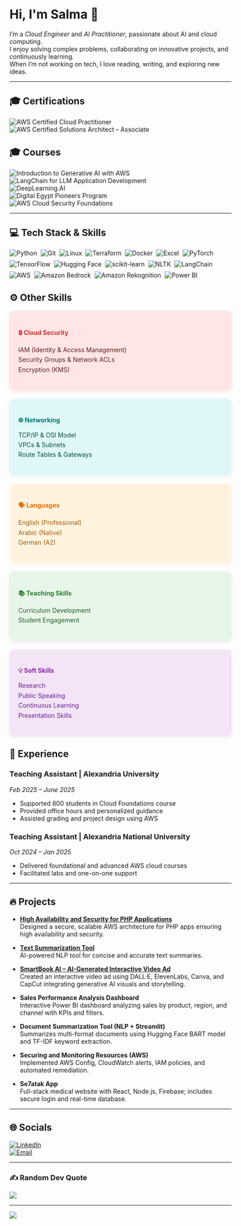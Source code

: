 # Hi, I'm Salma 👋  
I’m a *Cloud Engineer* and *AI Practitioner*, passionate about AI and cloud computing.  
I enjoy solving complex problems, collaborating on innovative projects, and continuously learning.  
When I’m not working on tech, I love reading, writing, and exploring new ideas.

---

## 🎓 Certifications

![AWS Certified Cloud Practitioner](https://img.shields.io/badge/AWS%20Cloud%20Practitioner-%23FF9900?style=for-the-badge&logo=amazon-aws&logoColor=white)  
![AWS Certified Solutions Architect – Associate](https://img.shields.io/badge/AWS%20Solutions%20Architect%20--%20Associate-%23FF9900?style=for-the-badge&logo=amazon-aws&logoColor=white) 

## 🎓 Courses
![Introduction to Generative AI with AWS](https://img.shields.io/badge/Generative%20AI%20with%20AWS-%23007ACC?style=for-the-badge&logo=udacity&logoColor=blue)  
![LangChain for LLM Application Development](https://img.shields.io/badge/LangChain-0098D3?style=for-the-badge&logo=python&logoColor=green)  
![DeepLearning.AI](https://img.shields.io/badge/DeepLearning.AI-%230072C6?style=for-the-badge&logo=deeplearning-ai&logoColor=white)  
![Digital Egypt Pioneers Program](https://img.shields.io/badge/Digital%20Egypt%20Pioneers-%2300A859?style=for-the-badge&logo=government&logoColor=white)  
![AWS Cloud Security Foundations](https://img.shields.io/badge/AWS%20Cloud%20Security-%23FF9900?style=for-the-badge&logo=amazon-aws&logoColor=white)  

---

## 💻 Tech Stack & Skills


<div style="display: flex; flex-wrap: wrap; gap: 8px; max-width: 600px;">

<img src="https://img.shields.io/badge/python-3670A0?style=for-the-badge&logo=python&logoColor=ffdd54" alt="Python" />
<img src="https://img.shields.io/badge/git-%23F05033.svg?style=for-the-badge&logo=git&logoColor=white" alt="Git" />
<img src="https://img.shields.io/badge/Linux-FCC624?style=for-the-badge&logo=linux&logoColor=black" alt="Linux" />
<img src="https://img.shields.io/badge/Terraform-623CE4?style=for-the-badge&logo=terraform&logoColor=white" alt="Terraform" />
<img src="https://img.shields.io/badge/Docker-%230db7ed.svg?style=for-the-badge&logo=docker&logoColor=white" alt="Docker" />
<img src="https://img.shields.io/badge/Excel-217346?style=for-the-badge&logo=microsoft-excel&logoColor=white" alt="Excel" />
<img src="https://img.shields.io/badge/PyTorch-%23EE4C2C.svg?style=for-the-badge&logo=PyTorch&logoColor=white" alt="PyTorch" />
<img src="https://img.shields.io/badge/TensorFlow-%23FF6F00.svg?style=for-the-badge&logo=TensorFlow&logoColor=white" alt="TensorFlow" />
<img src="https://img.shields.io/badge/HuggingFace-%23FFBF00.svg?style=for-the-badge&logo=huggingface&logoColor=black" alt="Hugging Face" />
<img src="https://img.shields.io/badge/scikit--learn-%23F7931E.svg?style=for-the-badge&logo=scikit-learn&logoColor=white" alt="scikit-learn" />
<img src="https://img.shields.io/badge/NLTK-0098D3?style=for-the-badge&logo=python&logoColor=white" alt="NLTK" />
<img src="https://img.shields.io/badge/LangChain-0098D3?style=for-the-badge&logo=python&logoColor=green" alt="LangChain" />
<img src="https://img.shields.io/badge/AWS-%23FF9900.svg?style=for-the-badge&logo=amazon-aws&logoColor=white" alt="AWS" />
<img src="https://img.shields.io/badge/Amazon%20Bedrock-0098D3?style=for-the-badge&logo=amazon-aws&logoColor=white" alt="Amazon Bedrock" />
<img src="https://img.shields.io/badge/Amazon%20Rekognition-F57C00?style=for-the-badge&logo=amazon-aws&logoColor=white" alt="Amazon Rekognition" />
<img src="https://img.shields.io/badge/Power%20BI-F2C811?style=for-the-badge&logo=microsoft-power-bi&logoColor=black" alt="Power BI" />

</div>


## ⚙️ Other Skills

<div style="display: flex; flex-wrap: wrap; gap: 20px; max-width: 900px; margin-top: 10px;">

  <div style="flex: 1; min-width: 220px; background: #FFE5E5; border-radius: 12px; padding: 20px; box-shadow: 0 4px 8px rgba(255, 0, 0, 0.1);">
    <h4 style="color: #D32F2F; margin-bottom: 12px;">🔒 Cloud Security</h4>
    <ul style="list-style-type:none; padding-left:0; color: #5D1E1E; line-height: 1.6;">
      <li>IAM (Identity & Access Management)</li>
      <li>Security Groups & Network ACLs</li>
      <li>Encryption (KMS)</li>
    </ul>
  </div>

  <div style="flex: 1; min-width: 220px; background: #E0F7FA; border-radius: 12px; padding: 20px; box-shadow: 0 4px 8px rgba(0, 150, 136, 0.1);">
    <h4 style="color: #00796B; margin-bottom: 12px;">🌐 Networking</h4>
    <ul style="list-style-type:none; padding-left:0; color: #004D40; line-height: 1.6;">
      <li>TCP/IP & OSI Model</li>
      <li>VPCs & Subnets</li>
      <li>Route Tables & Gateways</li>
    </ul>
  </div>

  <div style="flex: 1; min-width: 220px; background: #FFF3E0; border-radius: 12px; padding: 20px; box-shadow: 0 4px 8px rgba(255, 140, 0, 0.1);">
    <h4 style="color: #EF6C00; margin-bottom: 12px;">🗣️ Languages</h4>
    <ul style="list-style-type:none; padding-left:0; color: #A15A00; line-height: 1.6;">
      <li>English (Professional)</li>
      <li>Arabic (Native)</li>
      <li>German (A2)</li>
    </ul>
  </div>

  <div style="flex: 1; min-width: 220px; background: #E8F5E9; border-radius: 12px; padding: 20px; box-shadow: 0 4px 8px rgba(46, 125, 50, 0.1);">
    <h4 style="color: #2E7D32; margin-bottom: 12px;">📚 Teaching Skills</h4>
    <ul style="list-style-type:none; padding-left:0; color: #1B5E20; line-height: 1.6;">
      <li>Curriculum Development</li>
      <li>Student Engagement</li>
    </ul>
  </div>

  <div style="flex: 1; min-width: 220px; background: #F3E5F5; border-radius: 12px; padding: 20px; box-shadow: 0 4px 8px rgba(123, 31, 162, 0.1);">
    <h4 style="color: #8E24AA; margin-bottom: 12px;">💡 Soft Skills</h4>
    <ul style="list-style-type:none; padding-left:0; color: #6A1B9A; line-height: 1.6;">
      <li>Research</li>
      <li>Public Speaking</li>
      <li>Continuous Learning</li>
      <li>Presentation Skills</li>
    </ul>
  </div>

</div>








## 💼 Experience

 

### Teaching Assistant | Alexandria University  
*Feb 2025 – June 2025*  
- Supported 800 students in Cloud Foundations course  
- Provided office hours and personalized guidance  
- Assisted grading and project design using AWS  

### Teaching Assistant | Alexandria National University  
*Oct 2024 – Jan 2025*  
- Delivered foundational and advanced AWS cloud courses  
- Facilitated labs and one-on-one support  

---

## 🔥 Projects

- **[High Availability and Security for PHP Applications](https://github.com/Salma22C/awsprojects/tree/main/High%20Availability%20and%20Security%20for%20PHP%20Applications%20)**  
  Designed a secure, scalable AWS architecture for PHP apps ensuring high availability and security.

- **[Text Summarization Tool](https://github.com/Salma22C/AIprojects/blob/main/Text%20Summarization%20Tool/%20textsumm.py)**  
  AI-powered NLP tool for concise and accurate text summaries.

- **[SmartBook AI – AI-Generated Interactive Video Ad](https://drive.google.com/file/d/1hVCBrN2lwGb4EfjzW1cQUwJD9IRsgr1w/view?usp=sharing)**  
  Created an interactive video ad using DALL·E, ElevenLabs, Canva, and CapCut integrating generative AI visuals and storytelling.

- **Sales Performance Analysis Dashboard**  
  Interactive Power BI dashboard analyzing sales by product, region, and channel with KPIs and filters.

- **Document Summarization Tool (NLP + Streamlit)**  
  Summarizes multi-format documents using Hugging Face BART model and TF-IDF keyword extraction.

- **Securing and Monitoring Resources (AWS)**  
  Implemented AWS Config, CloudWatch alerts, IAM policies, and automated remediation.

- **Se7atak App**  
  Full-stack medical website with React, Node.js, Firebase; includes secure login and real-time database.

---

## 🌐 Socials

[![LinkedIn](https://img.shields.io/badge/LinkedIn-%230077B5.svg?logo=linkedin&logoColor=white)](https://linkedin.com/in/salma-mohamed-kassem)  
[![Email](https://img.shields.io/badge/Email-D14836?logo=gmail&logoColor=white)](mailto:salmakassem6@gmail.com)  

---

### ✍ Random Dev Quote  
![](https://quotes-github-readme.vercel.app/api?type=horizontal&theme=radical)

---

[![](https://visitcount.itsvg.in/api?id=SalmaMohamed22&icon=0&color=0)](https://visitcount.itsvg.in)
